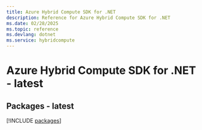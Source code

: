 ```yaml
---
title: Azure Hybrid Compute SDK for .NET
description: Reference for Azure Hybrid Compute SDK for .NET
ms.date: 02/28/2025
ms.topic: reference
ms.devlang: dotnet
ms.service: hybridcompute
---
```

# Azure Hybrid Compute SDK for .NET - latest
## Packages - latest
[!INCLUDE [packages](hybrid-compute-index.md)]